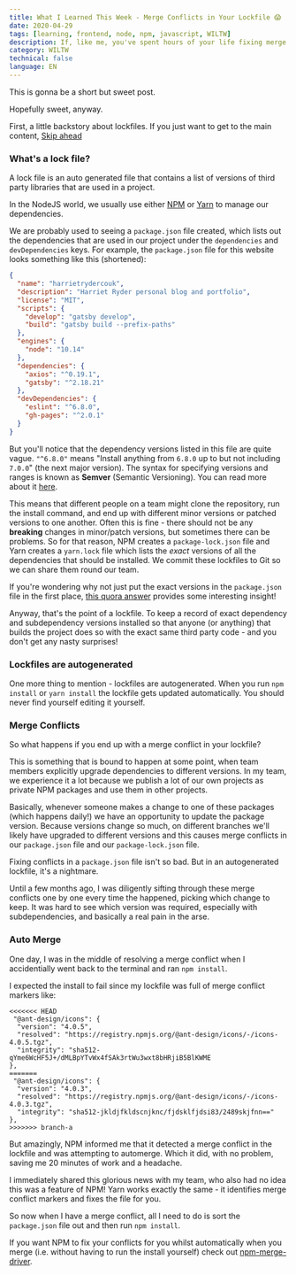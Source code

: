 ```yaml
---
title: What I Learned This Week - Merge Conflicts in Your Lockfile 😱
date: 2020-04-29
tags: [learning, frontend, node, npm, javascript, WILTW]
description: If, like me, you've spent hours of your life fixing merge conflicts in your package-lock.json or yarn.lock file, this post might make you cry.
category: WILTW
technical: false
language: EN
---
```


This is gonna be a short but sweet post.

Hopefully sweet, anyway.

First, a little backstory about lockfiles. If you just want to get to the main content, [Skip ahead](#auto-merge)

### What's a lock file?

A lock file is an auto generated file that contains a list of versions of third party libraries that are used in a project.

In the NodeJS world, we usually use either <a href="" target="_blank" rel="noopener noreferrer">NPM</a> or <a href="" target="_blank" rel="noopener noreferrer">Yarn</a> to manage our dependencies.

We are probably used to seeing a `package.json` file created, which lists out the dependencies that are used in our project under the `dependencies` and `devDependencies` keys. For example, the `package.json` file for this website looks something like this (shortened):

```json
{
  "name": "harrietrydercouk",
  "description": "Harriet Ryder personal blog and portfolio",
  "license": "MIT",
  "scripts": {
    "develop": "gatsby develop",
    "build": "gatsby build --prefix-paths"
  },
  "engines": {
    "node": "10.14"
  },
  "dependencies": {
    "axios": "^0.19.1",
    "gatsby": "^2.18.21"
  },
  "devDependencies": {
    "eslint": "^6.8.0",
    "gh-pages": "^2.0.1"
  }
}
```

But you'll notice that the dependency versions listed in this file are quite vague. `"^6.8.0"` means "Install anything from `6.8.0` up to but not including `7.0.0`" (the next major version). The syntax for specifying versions and ranges is known as **Semver** (Semantic Versioning). You can read more about it <a href="https://nodesource.com/blog/semver-a-primer/" target="_blank" rel="noopener noreferrer">here</a>.

This means that different people on a team might clone the repository, run the install command, and end up with different minor versions or patched versions to one another. Often this is fine - there should not be any **breaking** changes in minor/patch versions, but sometimes there can be problems. So for that reason, NPM creates a `package-lock.json` file and Yarn creates a `yarn.lock` file which lists the _exact_ versions of all the dependencies that should be installed. We commit these lockfiles to Git so we can share them round our team.

If you're wondering why not just put the exact versions in the `package.json` file in the first place, <a href="https://www.quora.com/What-is-the-point-of-package-lock-json-why-not-just-have-exact-versions-of-dependencies-in-your-package-json-file" target="_blank" rel="noopener noreferrer">this quora answer</a> provides some interesting insight!

Anyway, that's the point of a lockfile. To keep a record of exact dependency and subdependency versions installed so that anyone (or anything) that builds the project does so with the exact same third party code - and you don't get any nasty surprises!

### Lockfiles are autogenerated

One more thing to mention - lockfiles are autogenerated. When you run `npm install` or `yarn install` the lockfile gets updated automatically. You should never find yourself editing it yourself.

### Merge Conflicts

So what happens if you end up with a merge conflict in your lockfile?

This is something that is bound to happen at some point, when team members explicitly upgrade dependencies to different versions. In my team, we experience it a lot because we publish a lot of our own projects as private NPM packages and use them in other projects.

Basically, whenever someone makes a change to one of these packages (which happens daily!) we have an opportunity to update the package version. Because versions change so much, on different branches we'll likely have upgraded to different versions and this causes merge conflicts in our `package.json` file and our `package-lock.json` file.

Fixing conflicts in a `package.json` file isn't so bad. But in an autogenerated lockfile, it's a nightmare.

Until a few months ago, I was diligently sifting through these merge conflicts one by one every time the happened, picking which change to keep. It was hard to see which version was required, especially with subdependencies, and basically a real pain in the arse.

<h3 id="auto-merge">Auto Merge</h3>

One day, I was in the middle of resolving a merge conflict when I accidentially went back to the terminal and ran `npm install`.

I expected the install to fail since my lockfile was full of merge conflict markers like:

```
<<<<<<< HEAD
 "@ant-design/icons": {
  "version": "4.0.5",
  "resolved": "https://registry.npmjs.org/@ant-design/icons/-/icons-4.0.5.tgz",
  "integrity": "sha512-qYme6WcHF5J+/dMLBpYTvWx4fSAk3rtWu3wxt8bHRjiB5BlKWME
},
=======
 "@ant-design/icons": {
  "version": "4.0.3",
  "resolved": "https://registry.npmjs.org/@ant-design/icons/-/icons-4.0.3.tgz",
  "integrity": "sha512-jkldjfkldscnjknc/fjdsklfjdsi83/2489skjfnn=="
},
>>>>>>> branch-a
```

But amazingly, NPM informed me that it detected a merge conflict in the lockfile and was attempting to automerge. Which it did, with no problem, saving me 20 minutes of work and a headache.

I immediately shared this glorious news with my team, who also had no idea this was a feature of NPM! Yarn works exactly the same - it identifies merge conflict markers and fixes the file for you.

So now when I have a merge conflict, all I need to do is sort the `package.json` file out and then run `npm install`.

If you want NPM to fix your conflicts for you whilst automatically when you merge (i.e. without having to run the install yourself) check out <a href="https://www.npmjs.com/package/npm-merge-driver" target="_blank" rel="noopener noreferrer">npm-merge-driver</a>.
